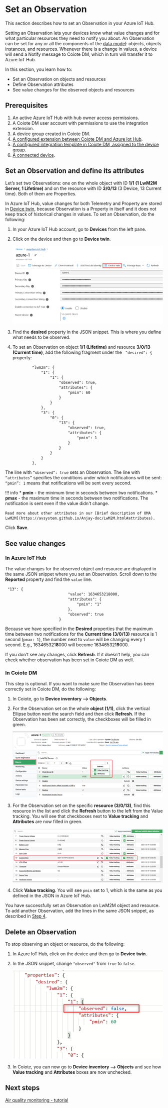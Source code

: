 # Set an Observation

This section describes how to set an Observation in your Azure IoT Hub.

Setting an Observation lets your devices know what value changes and for what particular resources they need to notify you about. An Observation can be set for any or all the components of the [data model](https://iotdevzone.avsystem.com/docs/Azure_IoT_Integration_Guide/Concepts/LwM2M_mappings/): objects, objects instances, and resources. Whenever there is a change in values, a device will send a Notify message to Coiote DM, which in turn will transfer it to Azure IoT Hub.

In this section, you learn how to:

  * Set an Observation on objects and resources
  * Define Observation attributes
  * See value changes for the observed objects and resources

## Prerequisites

1. An active Azure IoT Hub with hub owner access permissions.
2. A Coiote DM user account with permissions to use the integration extension.
3. A device group created in Coiote DM.
4. [A configured extension between Coiote DM and Azure Iot Hub](https://iotdevzone.avsystem.com/docs/Azure_IoT_Integration_Guide/Azure_IoT_Hub_integration/Configuring_Azure_IoT_Hub_integration_extension/).
5. [A configured integration template in Coiote DM, assigned to the device group](https://iotdevzone.avsystem.com/docs/Azure_IoT_Integration_Guide/Configure_integration_templates/Azure_integration_templates/).
5. [A connected device](https://iotdevzone.avsystem.com/docs/Azure_IoT_Integration_Guide/Azure_IoT_Hub_integration/Device_operations/Overview/).

## Set an Observation and define its attributes

Let’s set two Observations: one on the whole object with ID **1/1 (1 LwM2M Server, 1 Lifetime)** and on the resource with ID **3/0/13** (3 Device, 13 Current time). Both of them are Properties.

In Azure IoT Hub, value changes for both Telemetry and Property are stored in [Device twin](https://iotdevzone.avsystem.com/docs/Azure_IoT_Integration_Guide/Concepts/LwM2M_mappings/#lwm2m-readable-and-writable-resources), because Observation is a Property in itself and it does not keep track of historical changes in values. To set an Observation, do the following:

1. In your Azure IoT Hub account, go to **Devices** from the left pane.

2. Click on the device and then go to **Device twin**.

    ![Device view in Azure IoT Hub](images-observation/observation-hub1.png "Click on Device Twin")

3. Find the **desired** property in the JSON snippet. This is where you define what needs to be observed.

4. To set an Observation on object **1/1 (Lifetime)** and resource **3/0/13 (Current time)**, add the following fragment under the ` "desired": {` property:

```
            "lwm2m": {
                "1": {
                    "1": {
                        "observed": true,
                        "attributes": {
                            "pmin": 60
                        }
                    }
                },
                "3": {
                    "0": {
                        "13": {
                            "observed": true,
                            "attributes": {
                                "pmin": 1
                            }
                        }
                    }
                }
            },
```

The line with `“observed”: true` sets an Observation. The line with `“attributes”` specifies the conditions under which notifications will be sent: `“pmin”: 1` means that notifications will be sent every second.

!!! info
    * **pmin** - the minimum time in seconds between two notifications.
    * **pmax** - the maximum time in seconds between two notifications. The notification is sent even if the value didn't change.

    Read more about other attributes in our [Brief description of OMA LwM2M](https://avsystem.github.io/Anjay-doc/LwM2M.html#attributes).

Click **Save**.


## See value changes

### In Azure IoT Hub

The value changes for the observed object and resource are displayed in the same JSON snippet where you set an Observation. Scroll down to the **Reported** property and find the `value` line.

```
 "13": {
                            "value": 1634653218000,
                            "attributes": {
                                "pmin": "1"
                            },
                            "observed": true
                        }
```
Because we have specified in the **Desired** properties that the maximum time between two notifications for the **Current time (3/0/13)** resource is 1 second (`pmax: 1`), the number next to `value` will be changing every 1 second. E.g., 163465321**8**000 will become 163465321**9**000.

If you don’t see any changes, click **Refresh**. If it doesn’t help, you can check whether observation has been set in Coiote DM as well.


### In Coiote DM

This step is optional. If you want to make sure the Observation has been correctly set in Coiote DM, do the following:

1. In Coiote, go to **Device inventory --> Objects**.
2. For the Observation set on the whole **object (1/1)**, click the vertical Ellipse button next the search field and then click **Refresh**. If the Observation has been set correctly, the checkboxes will be filled in green.

    ![Observed object in Coiote DM](images-observation/observation-hub2.png "Observed object in Coiote DM")

3. For the Observation set on the specific **resource (3/0/13)**, find this resource in the list and click the **Refresh** button to the left from the Value tracking. You will see that checkboxes next to **Value tracking** and **Attributes** are now filled in green.

    ![Observed resource in Coiote DM](images-observation/observation-hub3.png "Observed object in Coiote DM")

4. Click **Value tracking**. You will see `pmin` set to 1, which is the same as you defined in the JSON in Azure IoT Hub.

You have successfully set an Observation on LwM2M object and resource. To add another Observation, add the lines in the same JSON snippet, as described in [Step 4](/#Set_an_Observation_and_define_its_attributes).

## Delete an Observation

To stop observing an object or resource, do the following:

1. In Azure IoT Hub, click on the device and then go to **Device twin**.
2. In the JSON snippet, change `"observed"` from `true` to `false`.

    ![Delete an Observation in Azure IoT Hub](images-observation/observation-hub4.png "Delete an Observation in Azure IoT Hub")

3. In Coiote, you can now go to **Device inventory --> Objects** and see how **Value tracking** and **Attributes** boxes are now unchecked.

## Next steps
[Air quality monitoring - tutorial](https://iotdevzone.avsystem.com/docs/Azure_IoT_Integration_Guide/Tutorials/Air_quality_monitoring_tutorial/)

